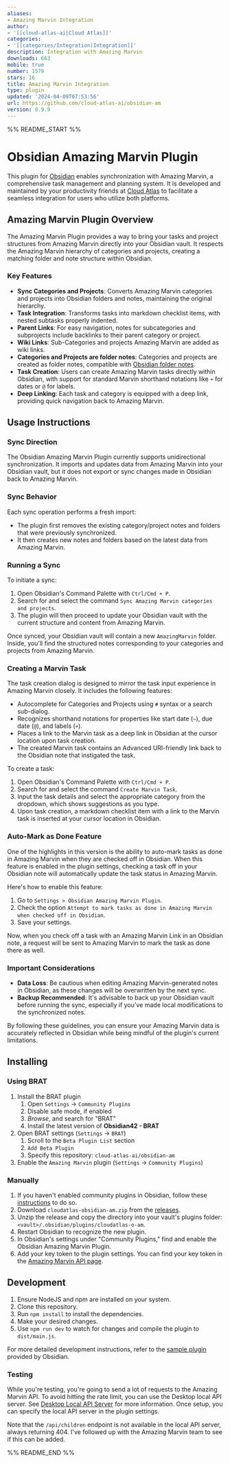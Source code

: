 ```yaml
---
aliases:
- Amazing Marvin Integration
author:
- '[[cloud-atlas-ai|Cloud Atlas]]'
categories:
- '[[categories/Integration|Integration]]'
description: Integration with Amazing Marvin
downloads: 663
mobile: true
number: 1579
stars: 16
title: Amazing Marvin Integration
type: plugin
updated: '2024-04-09T07:53:56'
url: https://github.com/cloud-atlas-ai/obsidian-am
version: 0.9.9
---
```


%% README_START %%

# Obsidian Amazing Marvin Plugin

This plugin for [Obsidian](https://obsidian.md) enables synchronization with Amazing Marvin, a comprehensive task management and planning system. It is developed and maintained by your productivity friends at [Cloud Atlas](https://www.cloud-atlas.ai/) to facilitate a seamless integration for users who utilize both platforms.

## Amazing Marvin Plugin Overview

The Amazing Marvin Plugin provides a way to bring your tasks and project structures from Amazing Marvin directly into your Obsidian vault. It respects the Amazing Marvin hierarchy of categories and projects, creating a matching folder and note structure within Obsidian.

### Key Features

- **Sync Categories and Projects**: Converts Amazing Marvin categories and projects into Obsidian folders and notes, maintaining the original hierarchy.
- **Task Integration**: Transforms tasks into markdown checklist items, with nested subtasks properly indented.
- **Parent Links**: For easy navigation, notes for subcategories and subprojects include backlinks to their parent category or project.
- **Wiki Links**: Sub-Categories and projects Amazing Marvin are added as wiki links.
- **Categories and Projects are folder notes**: Categories and projects are created as folder notes, compatible with [Obsidian folder notes](https://github.com/LostPaul/obsidian-folder-notes).
- **Task Creation**: Users can create Amazing Marvin tasks directly within Obsidian, with support for standard Marvin shorthand notations like `+` for dates or `@` for labels.
- **Deep Linking**: Each task and category is equipped with a deep link, providing quick navigation back to Amazing Marvin.

## Usage Instructions

### Sync Direction

The Obsidian Amazing Marvin Plugin currently supports unidirectional synchronization. It imports and updates data from Amazing Marvin into your Obsidian vault, but it does not export or sync changes made in Obsidian back to Amazing Marvin.

### Sync Behavior

Each sync operation performs a fresh import:

- The plugin first removes the existing category/project notes and folders that were previously synchronized.
- It then creates new notes and folders based on the latest data from Amazing Marvin.

### Running a Sync

To initiate a sync:

1. Open Obsidian's Command Palette with `Ctrl/Cmd + P`.
2. Search for and select the command `Sync Amazing Marvin categories and projects`.
3. The plugin will then proceed to update your Obsidian vault with the current structure and content from Amazing Marvin.

Once synced, your Obsidian vault will contain a new `AmazingMarvin` folder. Inside, you'll find the structured notes corresponding to your categories and projects from Amazing Marvin.

### Creating a Marvin Task

The task creation dialog is designed to mirror the task input experience in Amazing Marvin closely. It includes the following features:

- Autocomplete for Categories and Projects using `#` syntax or a search sub-dialog.
- Recognizes shorthand notations for properties like start date (`~`), due date (`@`), and labels (`+`).
- Places a link to the Marvin task as a deep link in Obsidian at the cursor location upon task creation.
- The created Marvin task contains an Advanced URI-friendly link back to the Obsidian note that instigated the task.

To create a task:

1. Open Obsidian's Command Palette with `Ctrl/Cmd + P`.
2. Search for and select the command `Create Marvin Task`.
3. Input the task details and select the appropriate category from the dropdown, which shows suggestions as you type.
4. Upon task creation, a markdown checklist item with a link to the Marvin task is inserted at your cursor location in Obsidian.

### Auto-Mark as Done Feature

One of the highlights in this version is the ability to auto-mark tasks as done in Amazing Marvin when they are checked off in Obsidian. When this feature is enabled in the plugin settings, checking a task off in your Obsidian note will automatically update the task status in Amazing Marvin.

Here's how to enable this feature:

1. Go to `Settings > Obsidian Amazing Marvin Plugin`.
2. Check the option `Attempt to mark tasks as done in Amazing Marvin when checked off in Obsidian`.
3. Save your settings.

Now, when you check off a task with an Amazing Marvin Link in an Obsidian note, a request will be sent to Amazing Marvin to mark the task as done there as well.

### Important Considerations

- **Data Loss**: Be cautious when editing Amazing Marvin-generated notes in Obsidian, as these changes will be overwritten by the next sync.
- **Backup Recommended**: It's advisable to back up your Obsidian vault before running the sync, especially if you've made local modifications to the synchronized notes.

By following these guidelines, you can ensure your Amazing Marvin data is accurately reflected in Obsidian while being mindful of the plugin's current limitations.


## Installing

### Using BRAT

1. Install the BRAT plugin
    1. Open `Settings` -> `Community Plugins`
    2. Disable safe mode, if enabled
    3. *Browse*, and search for "BRAT"
    4. Install the latest version of **Obsidian42 - BRAT**
2. Open BRAT settings (`Settings` -> `BRAT`)
    1. Scroll to the `Beta Plugin List` section
    2. `Add Beta Plugin`
    3. Specify this repository: `cloud-atlas-ai/obsidian-am`
3. Enable the `Amazing Marvin` plugin (`Settings` -> `Community Plugins`)

### Manually

1. If you haven't enabled community plugins in Obsidian, follow these [instructions](https://help.obsidian.md/Extending+Obsidian/Community+plugins#Install+a+community+plugin) to do so.
2. Download `cloudatlas-obsidian-am.zip` from the [releases](https://github.com/cloud-atlas-ai/obsidian-am/releases).
3. Unzip the release and copy the directory into your vault's plugins folder: `<vault>/.obsidian/plugins/cloudatlas-o-am`.
4. Restart Obsidian to recognize the new plugin.
5. In Obsidian's settings under "Community Plugins," find and enable the Obsidian Amazing Marvin Plugin.
6. Add your key token to the plugin settings. You can find your key token in the [Amazing Marvin API page](https://app.amazingmarvin.com/pre?api).

## Development

1. Ensure NodeJS and npm are installed on your system.
2. Clone this repository.
3. Run `npm install` to install the dependencies.
4. Make your desired changes.
5. Use `npm run dev` to watch for changes and compile the plugin to `dist/main.js`.

For more detailed development instructions, refer to the [sample plugin](https://github.com/obsidianmd/obsidian-sample-plugin) provided by Obsidian.

### Testing

While you're testing, you're going to send a lot of requests to the Amazing Marvin API. To avoid hitting the rate limit, you can use the Desktop local API server. See [Desktop Local API Server](https://help.amazingmarvin.com/en/articles/5165191-desktop-local-api-server) for more information. Once setup, you can specify the local API server in the plugin settings.

Note that the `/api/children` endpoint is not available in the local API server, always returning 404. I've followed up with the Amazing Marvin team to see if this can be added.


%% README_END %%